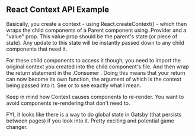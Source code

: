<h2>React Context API Example</h2>

Basically, you create a context - using React.createContext() - which then wraps the child components of a Parent component using .Provider and a "value" prop. This value prop should be the parent's state (or piece of state). Any update to this state will be instantly passed down to any child components that need it.

For these child components to access it though, you need to import the original context you created into the child component's file. And then wrap the return statement in the .Consumer . Doing this means that your return can now become its own function, the argument of which is the context being passed into it. See <Message /> or <Message2 /> to see exactly what I mean.

Keep in mind how Context causes components to re-render. You want to avoid components re-rendering that don't need to.

FYI, it looks like there is a way to do global state in Gatsby (that persists between pages) if you look into it. Pretty exciting and potential game changer.